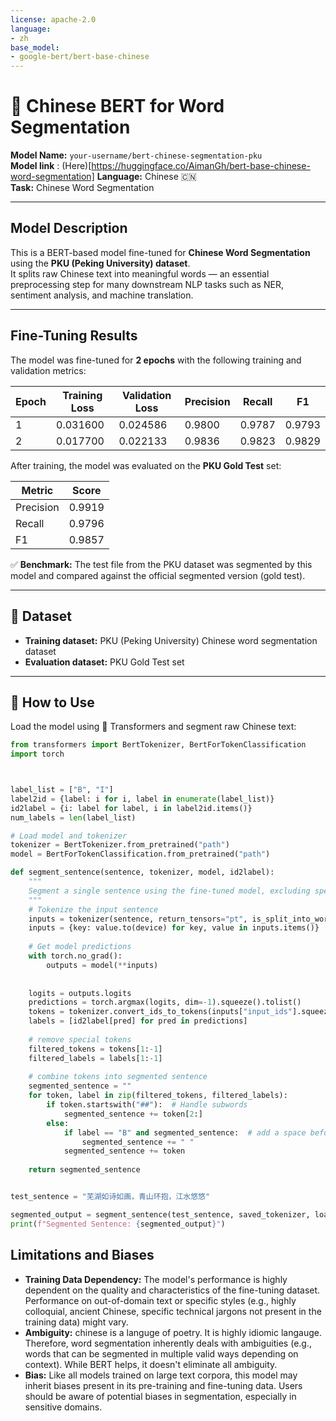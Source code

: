 ```yaml
---
license: apache-2.0
language:
- zh
base_model:
- google-bert/bert-base-chinese
---
```

# 🐼 Chinese BERT for Word Segmentation

**Model Name:** `your-username/bert-chinese-segmentation-pku`  
**Model link** :  (Here)[https://huggingface.co/AimanGh/bert-base-chinese-word-segmentation]
**Language:** Chinese 🇨🇳  
**Task:** Chinese Word Segmentation

---

##  Model Description

This is a BERT-based model fine-tuned for **Chinese Word Segmentation** using the **PKU (Peking University) dataset**.  
It splits raw Chinese text into meaningful words — an essential preprocessing step for many downstream NLP tasks such as NER, sentiment analysis, and machine translation.

---

##  Fine-Tuning Results

The model was fine-tuned for **2 epochs** with the following training and validation metrics:

| Epoch | Training Loss | Validation Loss | Precision | Recall | F1 |
|-------|----------------|-----------------|-----------|--------|-----|
| 1     | 0.031600       | 0.024586        | 0.9800    | 0.9787 | 0.9793 |
| 2     | 0.017700       | 0.022133        | 0.9836    | 0.9823 | 0.9829 |

After training, the model was evaluated on the **PKU Gold Test** set:

| Metric    | Score  |
|-----------|--------|
| Precision | 0.9919 |
| Recall    | 0.9796 |
| F1        | 0.9857 |

✅ **Benchmark:** The test file from the PKU dataset was segmented by this model and compared against the official segmented version (gold test).

---

## 📂 Dataset

- **Training dataset:** PKU (Peking University) Chinese word segmentation dataset
- **Evaluation dataset:** PKU Gold Test set

---

## 🚀 How to Use

Load the model using 🤗 Transformers and segment raw Chinese text:

```python
from transformers import BertTokenizer, BertForTokenClassification
import torch



label_list = ["B", "I"]
label2id = {label: i for i, label in enumerate(label_list)}
id2label = {i: label for label, i in label2id.items()}
num_labels = len(label_list)

# Load model and tokenizer
tokenizer = BertTokenizer.from_pretrained("path")
model = BertForTokenClassification.from_pretrained("path")

def segment_sentence(sentence, tokenizer, model, id2label):
    """
    Segment a single sentence using the fine-tuned model, excluding special tokens.
    """
    # Tokenize the input sentence
    inputs = tokenizer(sentence, return_tensors="pt", is_split_into_words=False)
    inputs = {key: value.to(device) for key, value in inputs.items()}
    
    # Get model predictions
    with torch.no_grad():
        outputs = model(**inputs)
    
    
    logits = outputs.logits
    predictions = torch.argmax(logits, dim=-1).squeeze().tolist()
    tokens = tokenizer.convert_ids_to_tokens(inputs["input_ids"].squeeze().tolist())
    labels = [id2label[pred] for pred in predictions]
    
    # remove special tokens 
    filtered_tokens = tokens[1:-1]
    filtered_labels = labels[1:-1]
    
    # combine tokens into segmented sentence
    segmented_sentence = ""
    for token, label in zip(filtered_tokens, filtered_labels):
        if token.startswith("##"):  # Handle subwords
            segmented_sentence += token[2:]
        else:
            if label == "B" and segmented_sentence:  # add a space before a new word
                segmented_sentence += " "
            segmented_sentence += token
    
    return segmented_sentence


test_sentence = "芜湖如诗如画，青山环抱，江水悠悠"

segmented_output = segment_sentence(test_sentence, saved_tokenizer, loaded_model, id2label)
print(f"Segmented Sentence: {segmented_output}")


```

## Limitations and Biases

* **Training Data Dependency:** The model's performance is highly dependent on the quality and characteristics of the fine-tuning dataset. Performance on out-of-domain text or specific styles (e.g., highly colloquial, ancient Chinese, specific technical jargons not present in the training data) might vary.
* **Ambiguity:** chinese is a languge of poetry. It is highly idiomic langauge. Therefore, word segmentation inherently deals with ambiguities (e.g., words that can be segmented in multiple valid ways depending on context). While BERT helps, it doesn't eliminate all ambiguity.
* **Bias:** Like all models trained on large text corpora, this model may inherit biases present in its pre-training and fine-tuning data. Users should be aware of potential biases in segmentation, especially in sensitive domains.



